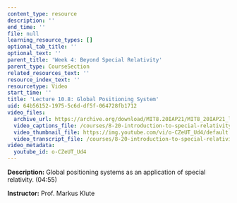 ```yaml
---
content_type: resource
description: ''
end_time: ''
file: null
learning_resource_types: []
optional_tab_title: ''
optional_text: ''
parent_title: 'Week 4: Beyond Special Relativity'
parent_type: CourseSection
related_resources_text: ''
resource_index_text: ''
resourcetype: Video
start_time: ''
title: 'Lecture 10.8: Global Positioning System'
uid: 64b56152-1975-5c6d-df5f-064728fb1712
video_files:
  archive_url: https://archive.org/download/MIT8.20IAP21/MIT8_20IAP21_lec10-8_300k.mp4
  video_captions_file: /courses/8-20-introduction-to-special-relativity-january-iap-2021/e7fec78a6d0857388e922f3d7b3111df_o-CZeUT_Ud4.vtt
  video_thumbnail_file: https://img.youtube.com/vi/o-CZeUT_Ud4/default.jpg
  video_transcript_file: /courses/8-20-introduction-to-special-relativity-january-iap-2021/2547314f1cb0638bf5cf05441e320654_o-CZeUT_Ud4.pdf
video_metadata:
  youtube_id: o-CZeUT_Ud4
---
```


**Description:** Global positioning systems as an application of special relativity. (04:55)

**Instructor:** Prof. Markus Klute